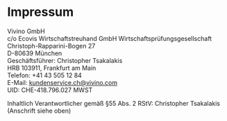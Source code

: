 # Impressum 
 
Vivino GmbH  
c/o Ecovis Wirtschaftstreuhand GmbH Wirtschaftsprüfungsgesellschaft  
Christoph-Rapparini-Bogen 27  
D-80639 München  
Geschäftsführer: Christopher Tsakalakis  
HRB 103911, Frankfurt am Main  
Telefon: +41 43 505 12 84  
E-Mail: kundenservice.ch@vivino.com  
UID: CHE-418.796.027 MWST 

 
 
Inhaltlich Verantwortlicher gemäß §55 Abs. 2 RStV: Christopher Tsakalakis (Anschrift siehe oben)
